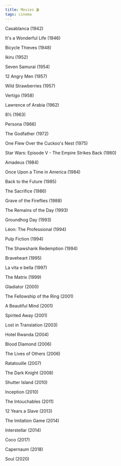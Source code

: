 ```yaml
---
title: Movies 🎬
tags: cinema
---
```



Casablanca (1942)

It's a Wonderful Life (1946)

Bicycle Thieves (1948)

Ikiru (1952)

Seven Samurai (1954)

12 Angry Men (1957)

Wild Strawberries (1957)

Vertigo (1958)

Lawrence of Arabia (1962)

8½ (1963)

Persona (1966)

The Godfather (1972)

One Flew Over the Cuckoo's Nest (1975)

Star Wars: Episode V - The Empire Strikes Back (1980)

Amadeus (1984)

Once Upon a Time in America (1984)

Back to the Future (1985)

The Sacrifice (1986) 

Grave of the Fireflies (1988)

The Remains of the Day (1993)

Groundhog Day (1993)

Léon: The Professional (1994)

Pulp Fiction (1994)

The Shawshank Redemption (1994)

Braveheart (1995)

La vita e bella (1997)

The Matrix (1999)

Gladiator (2000)

The Fellowship of the Ring (2001)

A Beautiful Mind (2001)

Spirited Away (2001)

Lost in Translation (2003) 

Hotel Rwanda (2004)

Blood Diamond (2006)

The Lives of Others (2006)

Ratatouille (2007)

The Dark Knight (2008)

Shutter Island (2010)

Inception (2010)

The Intouchables (2011)

12 Years a Slave (2013)

The Imitation Game (2014)

Interstellar (2014)

Coco (2017)

Capernaum (2018)

Soul (2020)


